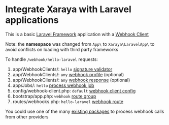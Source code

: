 # Integrate Xaraya with Laravel applications

This is a basic [Laravel Framework](https://laravel.com/docs/11.x/installation) application with a [Webhook Client](https://github.com/spatie/laravel-webhook-client)

Note: the **namespace** was changed from `App\` to `Xaraya\LaravelApp\` to avoid conflicts on loading with third party frameworks

To handle `/webhook/hello-laravel` requests:
1. app/WebhookClients/: `hello` [signature validator](./app/WebhookClients/AnySignatureValidator.php)
2. app/WebhookClients/: `any` [webhook profile](./app/WebhookClients/AnyWebhookProfile.php) (optional)
3. app/WebhookClients/: `any` [webhook response](./app/WebhookClients/AnyWebhookResponse.php) (optional)
4. app/Jobs/: `hello` [process webhook job](./app/Jobs/ProcessWebhookJob.php)
5. config/webhook-client.php: `default` [webhook client config](./config/webhook-client.php)
6. bootstrap/app.php: `webhook` [route group](./bootstrap/app.php)
7. routes/webhooks.php: `hello-laravel` [webhook route](./routes/webhooks.php)

You could use one of the many [existing packages](https://packagist.org/packages/spatie/laravel-webhook-client/dependents?order_by=downloads) to process webhook calls from other providers
